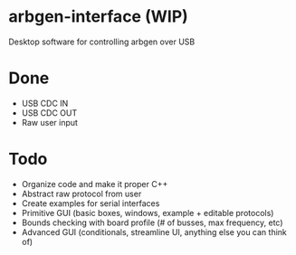 # arbgen-interface (WIP)
Desktop software for controlling arbgen over USB

# Done
 * USB CDC IN
 * USB CDC OUT
 * Raw user input
 
# Todo
 * Organize code and make it proper C++
 * Abstract raw protocol from user
 * Create examples for serial interfaces
 * Primitive GUI (basic boxes, windows, example + editable protocols)
 * Bounds checking with board profile (# of busses, max frequency, etc)
 * Advanced GUI (conditionals, streamline UI, anything else you can think of)

